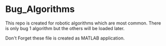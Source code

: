 # Bug_Algorithms
This repo is created for robotic algorithms which are most common. There is only bug 1 algorithm but the others will be loaded later.

Don't Forget these file is created as MATLAB application.
